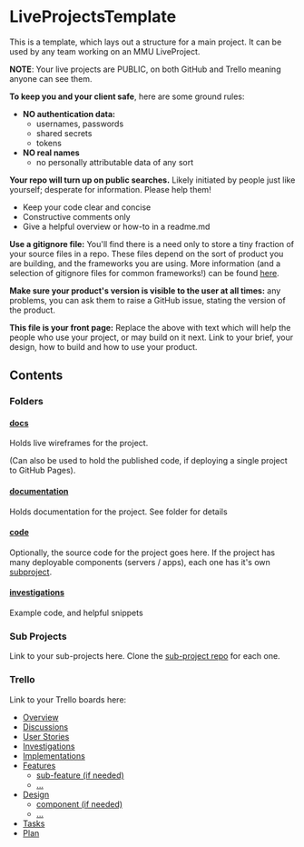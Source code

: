 # LiveProjectsTemplate
This is a template, which lays out a structure for a main project. It can be used by any team working on an MMU LiveProject.

**NOTE**: Your live projects are PUBLIC, on both GitHub and Trello meaning anyone can see them. 

**To keep you and your client safe**, here are some ground rules:

* **NO authentication data:** 
  * usernames, passwords
  * shared secrets
  * tokens
* **NO real names** 
  * no personally attributable data of any sort

**Your repo will turn up on public searches.** Likely initiated by people just like yourself; desperate for information. Please help them!

* Keep your code clear and concise
* Constructive comments only
* Give a helpful overview or how-to in a readme.md

**Use a gitignore file:** You'll find there is a need only to store a tiny fraction of your source files in a repo. These files depend on the sort of product you are building, and the frameworks you are using. More information (and a selection of gitignore files for common frameworks!) can be found [here](https://github.com/github/gitignore). 

**Make sure your product's version is visible to the user at all times:** any problems, you can ask them to raise a GitHub issue, stating the version of the product. 

**This file is your front page:** Replace the above with text which will help the people who use your project, or may build on it next. Link to your brief, your design, how to build and how to use your product.

## Contents

###  Folders

#### [docs](https://cmdt.github.io/LiveProjectsTemplate/#/page/start)

Holds live wireframes for the project. 

(Can also be used to hold the published code, if deploying a single project to GitHub Pages).

#### [documentation](./documentation/readme.md)

Holds documentation for the project. See folder for details

#### [code](./code/readme.md)

Optionally, the source code for the project goes here. If the project has many deployable components (servers / apps), each one has it's own [subproject](https://github.com/CMDT/LiveProjectsSubProject).

#### [investigations](./investigations/readme.md)

Example code, and helpful snippets

### Sub Projects

Link to your sub-projects here. Clone the [sub-project repo](https://github.com/CMDT/LiveProjectsSubProject) for each one.

### Trello

Link to your Trello boards here:

* [Overview](https://trello.com/b/TfhncrQj/overview)
* [Discussions](https://trello.com/b/wjZxbf1q/discussions)
* [User Stories](https://trello.com/b/7xUIMn31/user-stories)
* [Investigations](https://trello.com/b/0QnfI6Jb/investigations)
* [Implementations](https://trello.com/b/qpx9370l/implementations)
* [Features]()
  * [sub-feature (if needed)]()
  * [...]()
* [Design]()
  * [component (if needed)]()
  * [...]()
* [Tasks]()
* [Plan]()

